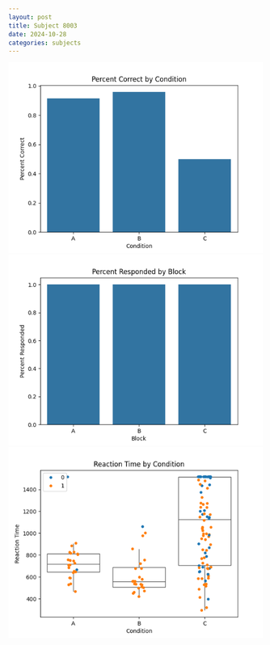 ```yaml
---
layout: post
title: Subject 8003
date: 2024-10-28
categories: subjects
---
```


![](data/8003/run-3/8003_ATS_percent_correct.png)
![](data/8003/run-3/8003_ATS_percent_responded.png)
![](data/8003/run-3/8003_ATS_rt.png)
